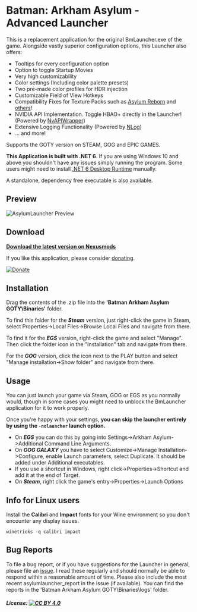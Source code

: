 # Batman: Arkham Asylum - Advanced Launcher

This is a replacement application for the original BmLauncher.exe of the game. Alongside vastly superior configuration options, this Launcher also offers:

- Tooltips for every configuration option
- Option to toggle Startup Movies
- Very high customizability
- Color settings (Including color palette presets)
- Two pre-made color profiles for HDR injection
- Customizable Field of View Hotkeys
- Compatibility Fixes for Texture Packs such as [Asylum Reborn](https://www.nexusmods.com/batmanarkhamasylum/mods/1) and [others](https://www.nexusmods.com/batmanarkhamasylum/mods/177)!
- NVIDIA API Implementation. Toggle HBAO+ directly in the Launcher! (Powered by [NvAPIWrapper](https://github.com/falahati/NvAPIWrapper))
- Extensive Logging Functionality (Powered by [NLog](https://github.com/NLog/NLog))
- ... and more!

Supports the GOTY version on STEAM, GOG and EPIC GAMES.

**This Application is built with .NET 6**. If you are using Windows 10 and above you shouldn't have any issues simply running the program. Some users might need to install [.NET 6 Desktop Runtime](https://dotnet.microsoft.com/en-us/download/dotnet/6.0) manually.

A standalone, dependency free executable is also available.

## Preview

![AsylumLauncher Preview](https://github.com/user-attachments/assets/c133feaf-ed66-4231-8aa2-76ffd8423904)

## Download

**[Download the latest version on Nexusmods](https://www.nexusmods.com/batmanarkhamasylum/mods/117)**

If you like this application, please consider [donating](https://ko-fi.com/neatodev).

[![Donate](https://shields.io/badge/Kofi-Donate!-ff5f5f?logo=ko-fi&style=for-the-badgeKofi)](https://ko-fi.com/neatodev)

## Installation

Drag the contents of the .zip file into the **'Batman Arkham Asylum GOTY\Binaries'** folder.

To find this folder for the ***Steam*** version, just right-click the game in Steam, select Properties->Local Files->Browse Local Files and navigate from there.

To find it for the ***EGS*** version, right-click the game and select "Manage". Then click the folder icon in the "Installation" tab and navigate from there.

For the ***GOG*** version, click the icon next to the PLAY button and select "Manage installation->Show folder" and navigate from there.

## Usage

You can just launch your game via Steam, GOG or EGS as you normally would, though in some cases you might need to unblock the BmLauncher application for it to work properly.

Once you're happy with your settings, **you can skip the launcher entirely by using the `-nolauncher` launch option.**

- On ***EGS*** you can do this by going into Settings->Arkham Asylum->Additional Command Line Arguments. 
- On ***GOG GALAXY*** you have to select Customize->Manage Installation->Configure, enable Launch parameters, select Duplicate. It should be added under Additional executables.
- If you use a shortcut in Windows, right click->Properties->Shortcut and add it at the end of Target.
- On ***Steam***, right click the game's entry->Properties->Launch Options


## Info for Linux users

Install the **Calibri** and **Impact** fonts for your Wine environment so you don't encounter any display issues.

`winetricks -q calibri impact`


## Bug Reports

To file a bug report, or if you have suggestions for the Launcher in general, please file an [issue](https://github.com/neatodev/AsylumLauncher/issues/new). I read these regularly and should normally be able to respond within a reasonable amount of time. Please also include the most recent asylumlauncher_report in the issue (if available). You can find the reports in the 'Batman Arkham Asylum GOTY\Binaries\logs' folder.

##### License: [![CC BY 4.0][cc-by-shield]][cc-by]

[cc-by]: https://creativecommons.org/licenses/by-nc-sa/4.0/
[cc-by-shield]: https://licensebuttons.net/l/by-nc-sa/4.0/80x15.png
